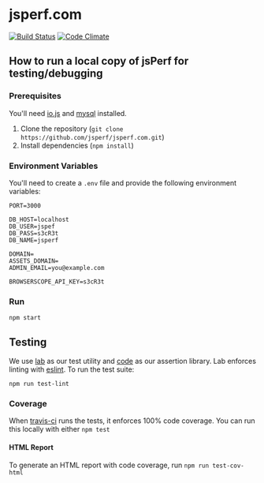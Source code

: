 # jsperf.com

[![Build Status](https://travis-ci.org/jsperf/jsperf.com.svg?branch=master)](https://travis-ci.org/jsperf/jsperf.com) [![Code Climate](https://codeclimate.com/github/jsperf/jsperf.com/badges/gpa.svg)](https://codeclimate.com/github/jsperf/jsperf.com)

## How to run a local copy of jsPerf for testing/debugging

### Prerequisites

You'll need [io.js](https://iojs.org/en/index.html) and [mysql](https://www.mysql.com/downloads/) installed.

1. Clone the repository (`git clone https://github.com/jsperf/jsperf.com.git`)
2. Install dependencies (`npm install`)

### Environment Variables

You'll need to create a `.env` file and provide the following environment variables:

```
PORT=3000

DB_HOST=localhost
DB_USER=jspef
DB_PASS=s3cR3t
DB_NAME=jsperf

DOMAIN=
ASSETS_DOMAIN=
ADMIN_EMAIL=you@example.com

BROWSERSCOPE_API_KEY=s3cR3t
```

### Run

```
npm start
```

## Testing

We use [lab](https://github.com/hapijs/lab) as our test utility and [code](https://github.com/hapijs/code) as our assertion library. Lab enforces linting with [eslint](http://eslint.org/). To run the test suite:

```
npm run test-lint
```

### Coverage

When [travis-ci](https://travis-ci.org) runs the tests, it enforces 100% code coverage. You can run this locally with either `npm test`

#### HTML Report

To generate an HTML report with code coverage, run `npm run test-cov-html`
